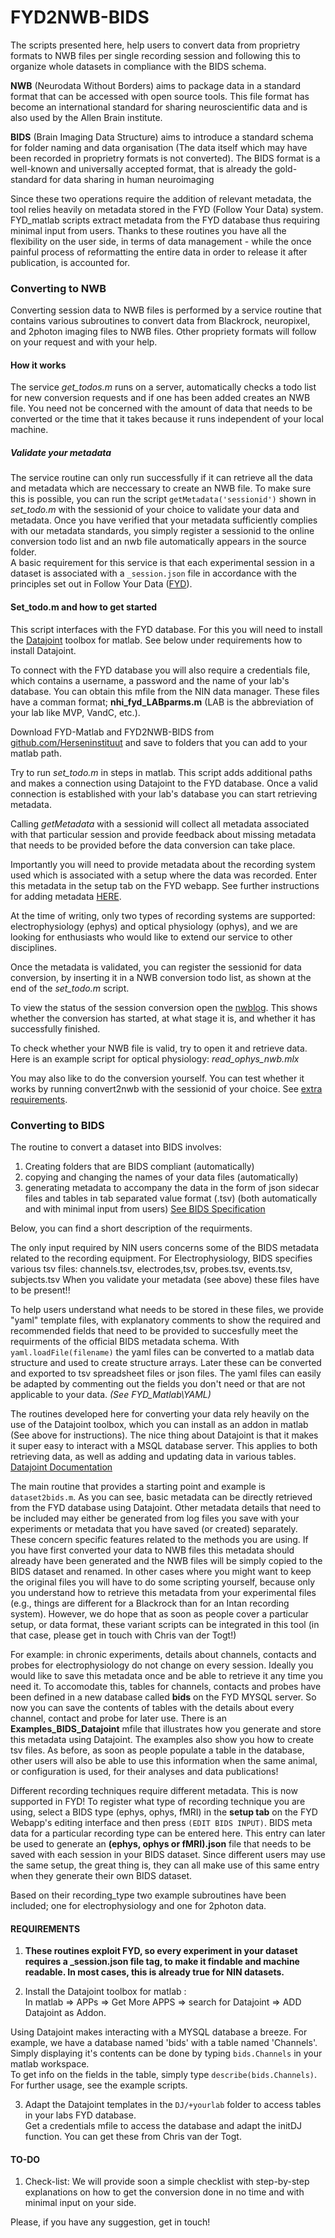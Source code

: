 # FYD2NWB-BIDS  
The scripts presented here, help users to convert data from proprietry formats to NWB files per single recording session and following this to organize whole datasets in compliance with the BIDS schema.

**NWB** (Neurodata Without Borders) aims to package data in a standard format that can be accessed with open source tools. This file format has become an international standard for sharing neuroscientific data and is also used by the Allen Brain institute.

**BIDS** (Brain Imaging Data Structure) aims to introduce a standard schema for folder naming and data organisation (The data itself which may have been recorded in proprietry formats is not converted). The BIDS format is a well-known and universally accepted format, that is already the gold-standard for data sharing in human neuroimaging

Since these two operations require the addition of relevant metadata, the tool relies heavily on metadata stored in the FYD (Follow Your Data) system.
FYD_matlab scripts extract metadata from the FYD database thus requiring minimal input from users. Thanks to these routines you have all the flexibility on the user side, in terms of data management - while the once painful process of reformatting the entire data in order to release it after publication, is accounted for.  

### Converting to NWB
Converting session data to NWB files is performed by a service routine that contains various subroutines to convert data from Blackrock, neuropixel, and 2photon imaging files to NWB files. Other propriety formats will follow on your request and with your help.
#### How it works
The service _get_todos.m_ runs on a server, automatically checks a todo list for new conversion requests and if one has been added creates an NWB file.  You need not be concerned with the amount of data that needs to be converted or the time that it takes because it runs independent of your local machine.
##### Validate your metadata
The service routine can only run successfully if it can retrieve all the data and metadata which are neccessary to create an NWB file. To make sure this is possible, you can run the script ```getMetadata('sessionid')``` shown in _set_todo.m_ with the sessionid of your choice to validate your data and metadata. Once you have verified that your metadata sufficiently complies with our metadata standards, you simply register a sessionid to the online conversion todo list and an nwb file automatically appears in the source folder.  
A basic requirement for this service is that each experimental session in a dataset is associated with a ```_session.json``` file in accordance with the principles set out in Follow Your Data ([FYD](https://herseninstituut.sharepoint.com/sites/fyd-doc)).
#### Set_todo.m and how to get started
This script interfaces with the FYD database. For this you will need to install the [Datajoint](https://www.datajoint.com/) toolbox for matlab. See below under requirements how to install Datajoint.

To connect with the FYD database you will also require a credentials file, which contains a username, a password and the name of your lab's database. You can obtain this mfile from the NIN data manager. These files have a comman format; __nhi_fyd_LABparms.m__ (LAB is the abbreviation of your lab like MVP, VandC, etc.).

Download FYD-Matlab and FYD2NWB-BIDS from [github.com/Herseninstituut](https://github.com/Herseninstituut) and save to folders that you can add to your matlab path. 


Try to run _set_todo.m_ in steps in matlab.
This script adds additional paths and makes a connection using Datajoint to the FYD database. Once a valid connection is established with your lab's database you can start retrieving metadata.

Calling _getMetadata_ with a sessionid will collect all metadata associated with that particular session and provide feedback about missing metadata that needs to be provided before the data conversion can take place.  

Importantly you will need to provide metadata about the recording system used which is associated with a setup where the data was recorded. Enter this metadata in the setup tab on the FYD webapp. See further instructions for adding metadata [HERE](https://github.com/Herseninstituut/NINwb/blob/main/adding_metadata.md).  

At the time of writing, only two types of recording systems are supported: electrophysiology (ephys) and optical physiology (ophys), and we are looking for enthusiasts who would like to extend our service to other disciplines.

Once the metadata is validated, you can register the sessionid for data conversion, by inserting it in a NWB conversion todo list, as shown at the end of the _set_todo.m_ script.

To view the status of the session conversion open the [nwblog](https://nhi-fyd.nin.nl/nwblog.html). This shows whether the conversion has started, at what stage it is, and whether it has successfully finished.

To check whether your NWB file is valid, try to open it and retrieve data. Here is an example script for optical physiology: _read_ophys_nwb.mlx_

You may also like to do the conversion yourself. You can test whether it works by running convert2nwb with the sessionid of your choice. See [extra requirements](https://github.com/Herseninstituut/NINwb/blob/main/requirements.md).

### Converting to BIDS
The routine to convert a dataset into BIDS involves: 

1. Creating folders that are BIDS compliant (automatically)
2. copying and changing the names of your data files (automatically)
3. generating metadata to accompany the data in the form of json sidecar files and tables in tab separated value format (.tsv) (both automatically and with minimal input from users) [See BIDS Specification](https://bids.neuroimaging.io/specification.html)   


Below, you can find a short description of the requirments.

The only input required by NIN users concerns some of the BIDS metadata related to the recording equipment. For Electrophysiology, BIDS specifies various tsv files: 
channels.tsv, electrodes,tsv, probes.tsv, events.tsv, subjects.tsv
When you validate your metadata (see above) these files have to be present!!

To help users understand what needs to be stored in these files, we provide "yaml" template files, with explanatory comments to show the required and recommended fields that need to be provided to succesfully meet the requirments of the official BIDS metadata schema.
With `` yaml.loadFile(filename) `` the yaml files can be converted to a matlab data structure and used to create structure arrays. Later these can be converted and exported to tsv spreadsheet files or json files. The yaml files can easily be adapted by commenting out the fields you don't need or that are not applicable to your data. *(See FYD_Matlab\YAML)*

The routines developed here for converting your data rely heavily on the use of the Datajoint toolbox, which you can install as an addon in matlab (See above for instructions). The nice thing about Datajoint is that it makes it super easy to interact with a MSQL database server. This applies to both retrieving data, as well as adding and updating data in various tables.
[Datajoint Documentation](https://datajoint.github.io/datajoint-docs-original/matlab/)

The main routine that provides a starting point and example is `` dataset2bids.m ``. As you can see, basic metadata can be directly retrieved from the FYD database using Datajoint. Other metadata details that need to be included may either be generated from log files you save with your experiments or metadata that you have saved (or created) separately. These concern specific features related to the methods you are using. If you have first converted your data to NWB files this metadata should already have been generated and the NWB files will be simply copied to the BIDS dataset and renamed. 
In other cases where you might want to keep the original files you will have to do some scripting yourself, because only you understand how to retrieve this metadata from your experimental files (e.g., things are different for a Blackrock than for an Intan recording system). However, we do hope that as soon as people cover a particular setup, or data format, these variant scripts can be integrated in this tool (in that case, please get in touch with Chris van der Togt!)

For example: in chronic experiments, details about channels, contacts and probes for electrophysiology do not change on every session. Ideally you would like to save this metadata once and be able to retrieve it any time you need it. To accomodate this, tables for channels, contacts and probes have been defined in a new database called __bids__ on the FYD MYSQL server. So now you can save the contents of tables with the details about every channel, contact and probe for later use. 
There is an __Examples_BIDS_Datajoint__ mfile that illustrates how you generate and store this metadata using Datajoint. The examples also show you how to create tsv files. As before, as soon as people populate a table in the database, other users will also be able to use this information when the same animal, or configuration is used, for their analyses and data publications!

Different recording techniques require different metadata. This is now supported in FYD! To register what type of recording technique you are using, select a BIDS type (ephys, ophys, fMRI) in the **setup tab** on the FYD Webapp's editing interface and then press `(EDIT BIDS INPUT)`. BIDS meta data for a particular recording type can be entered here. This entry can later be used to generate an __(ephys, ophys or fMRI).json__ file that needs to be saved with each session in your BIDS dataset. Since different users may use the same setup, the great thing is, they can all make use of this same entry when they generate their own BIDS dataset.

Based on their recording_type two example subroutines have been included; one for electrophysiology and one for 2photon data.

#### REQUIREMENTS  
1.  **These routines exploit FYD, so every experiment in your dataset requires a _session.json file tag, to make it findable and machine readable. In most cases, this is already true for NIN datasets.**

2.  Install the Datajoint toolbox for matlab :  
In matlab => APPs => Get More APPS => search for Datajoint => ADD Datajoint as Addon.

Using Datajoint makes interacting with a MYSQL database a breeze. For example, we have a database named 'bids' with a table named 'Channels'. Simply displaying it's contents can be done by typing `bids.Channels` in your matlab workspace.  
To get info on the fields in the table, simply type `describe(bids.Channels)`. For further usage, see the example scripts.
  
3.  Adapt the Datajoint templates in the `DJ/+yourlab` folder to access tables in your labs FYD database.  
Get a credentials mfile to access the database and adapt the initDJ function. 
You can get these from Chris van der Togt.

#### TO-DO

1. Check-list: We will provide soon a simple checklist with step-by-step explanations on how to get the conversion done in no time and with minimal input on your side.


Please, if you have any suggestion, get in touch!
